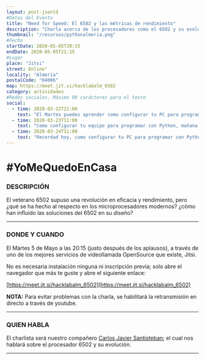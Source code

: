 ```yaml
---
layout: post-jsonld
#Datos del Evento
title: "Need for Speed: El 6502 y las métricas de rendimiento"
description: "Charla acerca de los procesadores como el 6502 y su evolución"
thumbnail: "/recursos/pythonalmeria.png"
#Fecha
startDate: 2020-05-05T20:15
endDate: 2020-05-05T21:15
#Lugar
place: "Jitsi"
street: Online"
locality: "Almería"
postalCode: "04006"
map: https://meet.jit.si/hacklabalm_6502
category: actividades
#Redes sociales. Máximo 90 carácteres para el texto
social:
  - time: 2020-03-22T21:00
    text: "El Martes puedes aprender como configurar tu PC para programar con Python"
  - time: 2020-03-23T11:00
    text: "Como configurar tu equipo para programar con Python, mañana a las 19:00"	
  - time: 2020-03-24T11:00
    text: "Recordad hoy, como configurar tu PC para programar con Python"
---
```


# #YoMeQuedoEnCasa

### DESCRIPCIÓN

El veterano 6502 supuso una revolución en eficacia y rendimiento, pero ¿qué se ha hecho al respecto en los microprocesadores modernos? ¿cómo han influido las soluciones del 6502 en su diseño?

---

### DONDE Y CUANDO

El Mártes 5 de Mayo a las 20:15 (justo después de los aplausos), a través de uno de los mejores servicios de videollamada OpenSource que existe, Jitsi.

No es necesaria instalación ninguna ni inscripción previa; solo abre el navegador que más te guste y abre el siguiente enlace:

[https://meet.jit.si/hacklabalm_6502](https://meet.jit.si/hacklabalm_6502)

**NOTA:** Para evitar problemas con la charla, se habilitará la retransmisión en directo a través de youtube.

---

### QUIEN HABLA

El charlista será nuestro compañero [Carlos Javier Santisteban](https://twitter.com/zuiko21); el cual nos hablará sobre el procesador 6502 y su evolución.

---
